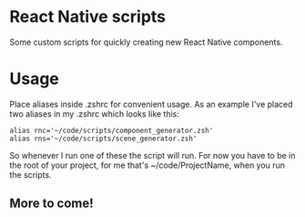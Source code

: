 # React Native scripts

Some custom scripts for quickly creating new React Native components.

# Usage
Place aliases inside .zshrc for convenient usage.
As an example I've placed two aliases in my .zshrc which looks like this:
```Custom Scripts
alias rnc='~/code/scripts/component_generator.zsh'
alias rns='~/code/scripts/scene_generator.zsh'
```

So whenever I run one of these the script will run. 
For now you have to be in the root of your project, for me that's ~/code/ProjectName, when you run the scripts.

## More to come!


